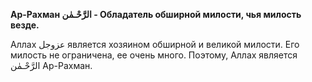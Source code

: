 **Ар-Рахман الرَّحْـمٰن - Обладатель обширной милости, чья милость везде.**  

Аллах عزوجل является
хозяином обширной и великой милости. Его милость не ограничена, ее очень
много. Поэтому, Аллах является الرَّحْـمٰن Ар-Рахман.